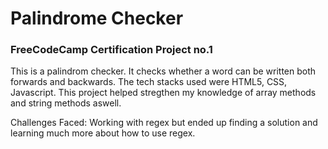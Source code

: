 # Palindrome Checker
### FreeCodeCamp Certification Project no.1

This is a palindrom checker. It checks whether a word can be written both forwards and backwards. The tech stacks used were HTML5, CSS, Javascript. 
This project helped stregthen my knowledge of array methods and string methods aswell. 

Challenges Faced:
Working with regex but ended up finding a solution and learning much more about how to use regex. 
